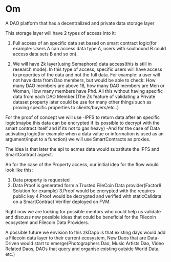 # Om

A DAO platform that has a decentralized and private data storage layer

This storage layer will have 2 types of access into it:

1. Full access of an specific data set based on smart contract logic(for example: Users A can access data type A, users with soulbound B could access data sets B and so on). 

2. We will have Zk layer(using Semaphore) data access(this is still in research mode). In this type of access, specific users will have access to properties of the data and not the full data. For example: a user will not have data from Dao members, but would be able to check: How many DAO members are above 18, how many DAO members are Men or Woman, How many members have Phd. All this without having specific data from each DAO Member.(The Zk feature of validating a Private dataset property later could be use for many other things such as proving specific properties to clients/buyers/etc..)


For the proof of concept we will use
 -IPFS to return data after an specific logic(maybe this data can be encrypted if its possible to decrypt with the smart contract itself and if its not to gas heavy) 
-And for the case of Data activating logic(for example when a data value or information is used as an argument/input to a function) we will use SmartContracts as proxies.

The idea is that later the api to acmes data would substitute the IPFS and SmartContract aspect.

An for the case of the Property access, our initial idea for the flow would look like this:
1. Data property is requested
2. Data Proof is generated form a Trusted FileCoin Data provider(Factor8 Solution for example)
3.Proof would be encrypted with the requires public key
4.Proof would be decrypted and verified with staticCalldata on a SmartContract Verifier deployed on FVM.

Right now we are looking for possible mentors who could help us validate and discuss new possible ideas that could be beneficial for the Filecoin ecosystem and Filecoin Data Providers.

A possible future we envision to this zkDapp is that existing days would add a Filecoin data layer to their current ecosystem, New Daos that are Data-Driven would start to emerge(Photographers Dao, Music Artists Dao, Video Related Daos, DAOs that query and organise existing outside World Data, etc.)
